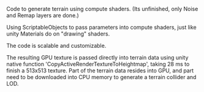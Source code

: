 Code to generate terrain using compute shaders.
(Its unfinished, only Noise and Remap layers are done.)

Using ScriptableObjects to pass parameters into compute shaders, 
just like unity Materials do on "drawing" shaders.

The code is scalable and customizable. 

The resulting GPU texture is passed directly into terrain data using
unity native function 'CopyActiveRenderTextureToHeightmap', taking
28 ms to finish a 513x513 texture. Part of the terrain data resides
into GPU, and part need to be downloaded into CPU memory to generate
a terrain collider and LOD.